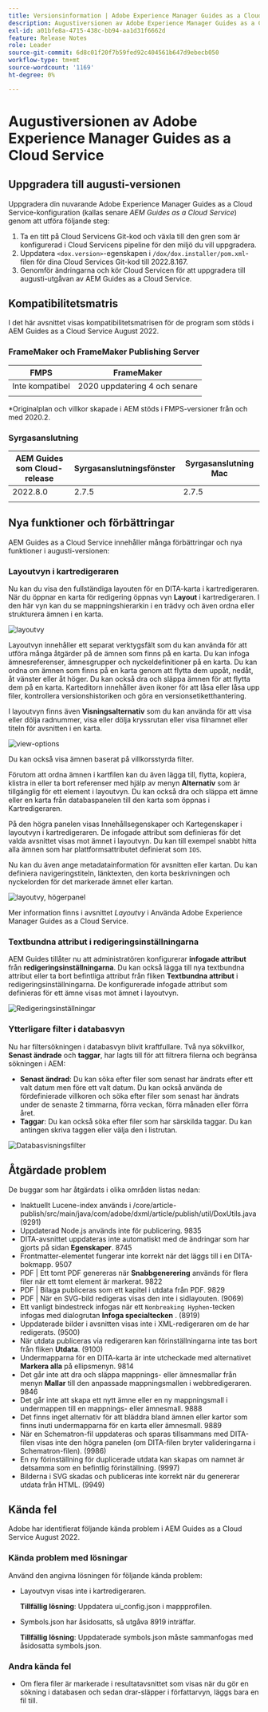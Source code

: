 ```yaml
---
title: Versionsinformation | Adobe Experience Manager Guides as a Cloud Service, augusti 2022-versionen
description: Augustiversionen av Adobe Experience Manager Guides as a Cloud Service
exl-id: a01bfe8a-4715-438c-bb94-aa1d31f6662d
feature: Release Notes
role: Leader
source-git-commit: 6d8c01f20f7b59fed92c404561b647d9ebecb050
workflow-type: tm+mt
source-wordcount: '1169'
ht-degree: 0%

---
```


# Augustiversionen av Adobe Experience Manager Guides as a Cloud Service

## Uppgradera till augusti-versionen

Uppgradera din nuvarande Adobe Experience Manager Guides as a Cloud Service-konfiguration (kallas senare *AEM Guides as a Cloud Service*) genom att utföra följande steg:
1. Ta en titt på Cloud Servicens Git-kod och växla till den gren som är konfigurerad i Cloud Servicens pipeline för den miljö du vill uppgradera.
1. Uppdatera `<dox.version>`-egenskapen i `/dox/dox.installer/pom.xml`-filen för dina Cloud Services Git-kod till 2022.8.167.
1. Genomför ändringarna och kör Cloud Servicen för att uppgradera till augusti-utgåvan av AEM Guides as a Cloud Service.

## Kompatibilitetsmatris

I det här avsnittet visas kompatibilitetsmatrisen för de program som stöds i AEM Guides as a Cloud Service August 2022.

### FrameMaker och FrameMaker Publishing Server

| FMPS | FrameMaker |
| --- | --- |
| Inte kompatibel | 2020 uppdatering 4 och senare |
| | |

*Originalplan och villkor skapade i AEM stöds i FMPS-versioner från och med 2020.2.

### Syrgasanslutning

| AEM Guides som Cloud-release | Syrgasanslutningsfönster | Syrgasanslutning Mac |
| --- | --- | --- |
| 2022.8.0 | 2.7.5 | 2.7.5 |
|  |  |  |


## Nya funktioner och förbättringar

AEM Guides as a Cloud Service innehåller många förbättringar och nya funktioner i augusti-versionen:

### Layoutvyn i kartredigeraren

Nu kan du visa den fullständiga layouten för en DITA-karta i kartredigeraren. När du öppnar en karta för redigering öppnas vyn **Layout** i kartredigeraren. I den här vyn kan du se mappningshierarkin i en trädvy och även ordna eller strukturera ämnen i en karta.

![layoutvy](assets/layout-view-map.png)

Layoutvyn innehåller ett separat verktygsfält som du kan använda för att utföra många åtgärder på de ämnen som finns på en karta.
Du kan infoga ämnesreferenser, ämnesgrupper och nyckeldefinitioner på en karta. Du kan ordna om ämnen som finns på en karta genom att flytta dem uppåt, nedåt, åt vänster eller åt höger. Du kan också dra och släppa ämnen för att flytta dem på en karta. Karteditorn innehåller även ikoner för att låsa eller låsa upp filer, kontrollera versionshistoriken och göra en versionsetiketthantering.


I layoutvyn finns även **Visningsalternativ** som du kan använda för att visa eller dölja radnummer, visa eller dölja kryssrutan eller visa filnamnet eller titeln för avsnitten i en karta.


![view-options](assets/view-options.png)

Du kan också visa ämnen baserat på villkorsstyrda filter.

Förutom att ordna ämnen i kartfilen kan du även lägga till, flytta, kopiera, klistra in eller ta bort referenser med hjälp av menyn **Alternativ** som är tillgänglig för ett element i layoutvyn. Du kan också dra och släppa ett ämne eller en karta från databaspanelen till den karta som öppnas i Kartredigeraren.

På den högra panelen visas Innehållsegenskaper och Kartegenskaper i layoutvyn i kartredigeraren. De infogade attribut som definieras för det valda avsnittet visas mot ämnet i layoutvyn. Du kan till exempel snabbt hitta alla ämnen som har plattformsattributet definierat som `IOS`.

Nu kan du även ange metadatainformation för avsnitten eller kartan. Du kan definiera navigeringstiteln, länktexten, den korta beskrivningen och nyckelorden för det markerade ämnet eller kartan.

![layoutvy, högerpanel](assets/layout-inline-attributes.png)

Mer information finns i avsnittet *Layoutvy* i Använda Adobe Experience Manager Guides as a Cloud Service.

### Textbundna attribut i redigeringsinställningarna

AEM Guides tillåter nu att administratören konfigurerar **infogade attribut** från **redigeringsinställningarna**. Du kan också lägga till nya textbundna attribut eller ta bort befintliga attribut från fliken **Textbundna attribut** i redigeringsinställningarna.
De konfigurerade infogade attribut som definieras för ett ämne visas mot ämnet i layoutvyn.

![Redigeringsinställningar](assets/editor-settings-inline-attributes.png)


### Ytterligare filter i databasvyn

Nu har filtersökningen i databasvyn blivit kraftfullare. Två nya sökvillkor, **Senast ändrade** och **taggar**, har lagts till för att filtrera filerna och begränsa sökningen i AEM:
* **Senast ändrad**: Du kan söka efter filer som senast har ändrats efter ett valt datum men före ett valt datum. Du kan också använda de fördefinierade villkoren och söka efter filer som senast har ändrats under de senaste 2 timmarna, förra veckan, förra månaden eller förra året.
* **Taggar**: Du kan också söka efter filer som har särskilda taggar. Du kan antingen skriva taggen eller välja den i listrutan.

![Databasvisningsfilter](assets/repo-filter-search.png)


## Åtgärdade problem

De buggar som har åtgärdats i olika områden listas nedan:

* Inaktuellt Lucene-index används i /core/article-publish/src/main/java/com/adobe/dxml/article/publish/util/DoxUtils.java (9291)
* Uppdaterad Node.js används inte för publicering. 9835
* DITA-avsnittet uppdateras inte automatiskt med de ändringar som har gjorts på sidan **Egenskaper**. 8745
* Frontmatter-elementet fungerar inte korrekt när det läggs till i en DITA-bokmapp. 9507
* PDF | Ett tomt PDF genereras när **Snabbgenerering** används för flera filer när ett tomt element är markerat. 9822
* PDF | Bilaga publiceras som ett kapitel i utdata från PDF. 9829
* PDF | När en SVG-bild redigeras visas den inte i sidlayouten. (9069)
* Ett vanligt bindestreck infogas när ett `Nonbreaking Hyphen`-tecken infogas med dialogrutan **Infoga specialtecken** . (8919)
* Uppdaterade bilder i avsnitten visas inte i XML-redigeraren om de har redigerats. (9500)
* När utdata publiceras via redigeraren kan förinställningarna inte tas bort från fliken **Utdata**. (9100)
* Undermapparna för en DITA-karta är inte utcheckade med alternativet **Markera alla** på ellipsmenyn. 9814
* Det går inte att dra och släppa mappnings- eller ämnesmallar från menyn **Mallar** till den anpassade mappningsmallen i webbredigeraren. 9846
* Det går inte att skapa ett nytt ämne eller en ny mappningsmall i undermappen till en mappnings- eller ämnesmall. 9888
* Det finns inget alternativ för att bläddra bland ämnen eller kartor som finns inuti undermapparna för en karta eller ämnesmall. 9889
* När en Schematron-fil uppdateras och sparas tillsammans med DITA-filen visas inte den högra panelen (om DITA-filen bryter valideringarna i Schematron-filen). (9986)
* En ny förinställning för duplicerade utdata kan skapas om namnet är detsamma som en befintlig förinställning. (9997)
* Bilderna i SVG skadas och publiceras inte korrekt när du genererar utdata från HTML. (9949)


## Kända fel

Adobe har identifierat följande kända problem i AEM Guides as a Cloud Service August 2022.

### Kända problem med lösningar

Använd den angivna lösningen för följande kända problem:

* Layoutvyn visas inte i kartredigeraren.

  **Tillfällig lösning**: Uppdatera ui_config.json i mappprofilen.

* Symbols.json har åsidosatts, så utgåva 8919 inträffar.

  **Tillfällig lösning**: Uppdaterade symbols.json måste sammanfogas med åsidosatta symbols.json.

### Andra kända fel

* Om flera filer är markerade i resultatavsnittet som visas när du gör en sökning i databasen och sedan drar-släpper i författarvyn, läggs bara en fil till.

